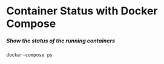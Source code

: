 # Container Status with Docker Compose
##### Show the status of the running containers
```docker-compose ps``` 




